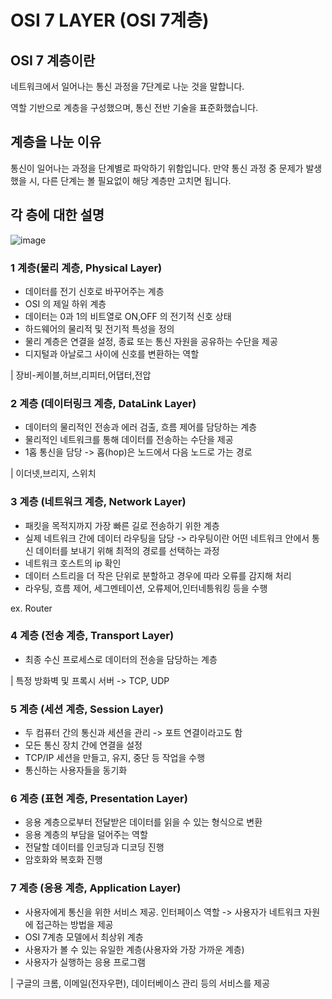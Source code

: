 # OSI 7 LAYER (OSI 7계층)
## OSI 7 계층이란
네트워크에서 일어나는 통신 과정을 7단계로 나눈 것을 말합니다.

역할 기반으로 계층을 구성했으며, 통신 전반 기술을 표준화했습니다.

## 계층을 나눈 이유
통신이 일어나는 과정을 단계별로 파악하기 위함입니다.
만약 통신 과정 중 문제가 발생했을 시, 다른 단계는 볼 필요없이 해당 계층만 고치면 됩니다.

## 각 층에 대한 설명

![image](https://user-images.githubusercontent.com/79829085/188275646-801c0dc1-3a50-418b-a6c3-0a05bef043ad.png)

### 1 계층(물리 계층, Physical Layer)

* 데이터를 전기 신호로 바꾸어주는 계층
* OSI 의 제일 하위 계층
* 데이터는 0과 1의 비트열로 ON,OFF 의 전기적 신호 상태
* 하드웨어의 물리적 및 전기적 특성을 정의
* 물리 계층은 연결을 설정, 종료 또는 통신 자원을 공유하는 수단을 제공
* 디지털과 아날로그 사이에 신호를 변환하는 역할

| 장비-케이블,허브,리피터,어댑터,전압

### 2 계층 (데이터링크 계층, DataLink Layer)

* 데이터의 물리적인 전송과 에러 검출, 흐름 제어를 담당하는 계층
* 물리적인 네트워크를 통해 데이터를 전송하는 수단을 제공
* 1홉 통신을 담당 -> 홉(hop)은 노드에서 다음 노드로 가는 경로

| 이더넷,브리지, 스위치

### 3 계층 (네트워크 계층, Network Layer)

* 패킷을 목적지까지 가장 빠른 길로 전송하기 위한 계층
* 실제 네트워크 간에 데이터 라우팅을 담당
-> 라우팅이란 어떤 네트워크 안에서 통신 데이터를 보내기 위해 최적의 경로를 선택하는 과정
* 네트워크 호스트의 ip 확인
* 데이터 스트리을 더 작은 단위로 분할하고 경우에 따라 오류를 감지해 처리
* 라우팅, 흐름 제어, 세그멘테이션, 오류제어,인터네틍워킹 등을 수행

ex. Router

### 4 계층 (전송 계층, Transport Layer)

* 최종 수신 프로세스로 데이터의 전송을 담당하는 계층

| 특정 방화벽 및 프록시 서버 -> TCP, UDP

### 5 계층 (세션 계층, Session Layer)

* 두 컴퓨터 간의 통신과 세션을 관리 -> 포트 연결이라고도 함
* 모든 통신 장치 간에 연결을 설정
* TCP/IP 세션을 만들고, 유지, 중단 등 작업을 수행
* 통신하는 사용자들을 동기화

### 6 계층 (표현 계층, Presentation Layer)

* 응용 계층으로부터 전달받은 데이터를 읽을 수 있는 형식으로 변환
* 응용 계층의 부담을 덜어주는 역할
* 전달할 데이터를 인코딩과 디코딩 진행
* 암호화와 복호화 진행

### 7 계층 (응용 계층, Application Layer)

* 사용자에게 통신을 위한 서비스 제공. 인터페이스 역할 -> 사용자가 네트워크 자원에 접근하는 방법을 제공
* OSI 7계층 모델에서 최상위 계층
* 사용자가 볼 수 있는 유일한 계층(사용자와 가장 가까운 계층)
* 사용자가 실행하는 응용 프로그램

| 구글의 크롬, 이메일(전자우편), 데이터베이스 관리 등의 서비스를 제공



